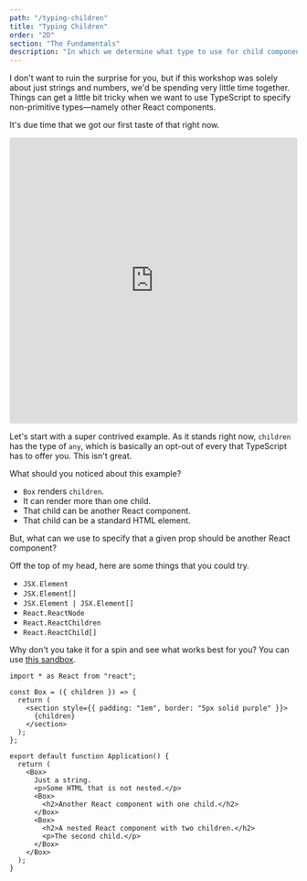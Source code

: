 ```yaml
---
path: "/typing-children"
title: "Typing Children"
order: "2D"
section: "The Fundamentals"
description: "In which we determine what type to use for child components in React."
---
```


I don't want to ruin the surprise for you, but if this workshop was solely about just strings and numbers, we'd be spending very little time together. Things can get a little bit tricky when we want to use TypeScript to specify non-primitive types—namely other React components.

It's due time that we got our first taste of that right now.

<iframe src="https://codesandbox.io/embed/typescript-children-3vu37?fontsize=14&hidenavigation=1&module=%2Fsrc%2FApplication.tsx&theme=dark"
     style="width:100%; height:500px; border:0; border-radius: 4px; overflow:hidden;"
     title="typescript-children"
     allow="accelerometer; ambient-light-sensor; camera; encrypted-media; geolocation; gyroscope; hid; microphone; midi; payment; usb; vr; xr-spatial-tracking"
     sandbox="allow-forms allow-modals allow-popups allow-presentation allow-same-origin allow-scripts"
   ></iframe>

Let's start with a super contrived example. As it stands right now, `children` has the type of `any`, which is basically an opt-out of every that TypeScript has to offer you. This isn't great.

What should you noticed about this example?

- `Box` renders `children`.
- It can render more than one child.
- That child can be another React component.
- That child can be a standard HTML element.

But, what can we use to specify that a given prop should be another React component?

Off the top of my head, here are some things that you could try.

- `JSX.Element`
- `JSX.Element[]`
- `JSX.Element | JSX.Element[]`
- `React.ReactNode`
- `React.ReactChildren`
- `React.ReactChild[]`

Why don't you take it for a spin and see what works best for you? You can use [this sandbox](https://codesandbox.io/s/typescript-children-3vu37?file=/src/Application.tsx).

```tsx
import * as React from "react";

const Box = ({ children }) => {
  return (
    <section style={{ padding: "1em", border: "5px solid purple" }}>
      {children}
    </section>
  );
};

export default function Application() {
  return (
    <Box>
      Just a string.
      <p>Some HTML that is not nested.</p>
      <Box>
        <h2>Another React component with one child.</h2>
      </Box>
      <Box>
        <h2>A nested React component with two children.</h2>
        <p>The second child.</p>
      </Box>
    </Box>
  );
}
```
